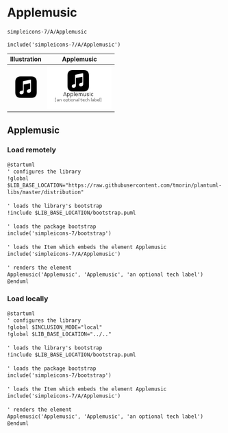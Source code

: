 # Applemusic


```text
simpleicons-7/A/Applemusic
```

```text
include('simpleicons-7/A/Applemusic')
```



| Illustration | Applemusic |
| :---: | :---: |
| ![illustration for Illustration](../../simpleicons-7/A/Applemusic.png) | ![illustration for Applemusic](../../simpleicons-7/A/Applemusic.Local.png) |




## Applemusic

### Load remotely
```plantuml
@startuml
' configures the library
!global $LIB_BASE_LOCATION="https://raw.githubusercontent.com/tmorin/plantuml-libs/master/distribution"

' loads the library's bootstrap
!include $LIB_BASE_LOCATION/bootstrap.puml

' loads the package bootstrap
include('simpleicons-7/bootstrap')

' loads the Item which embeds the element Applemusic
include('simpleicons-7/A/Applemusic')

' renders the element
Applemusic('Applemusic', 'Applemusic', 'an optional tech label')
@enduml
```

### Load locally
```plantuml
@startuml
' configures the library
!global $INCLUSION_MODE="local"
!global $LIB_BASE_LOCATION="../.."

' loads the library's bootstrap
!include $LIB_BASE_LOCATION/bootstrap.puml

' loads the package bootstrap
include('simpleicons-7/bootstrap')

' loads the Item which embeds the element Applemusic
include('simpleicons-7/A/Applemusic')

' renders the element
Applemusic('Applemusic', 'Applemusic', 'an optional tech label')
@enduml
```

